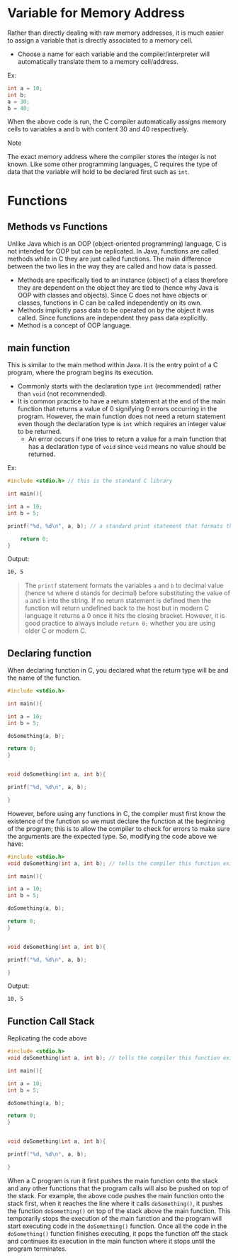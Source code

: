 

# Variable for Memory Address

Rather than directly dealing with raw memory addresses, it is much easier to assign a variable that is directly associated to a memory cell. 
- Choose a name for each variable and the compiler/interpreter will automatically translate them to a memory cell/address. 

Ex: 
```c
int a = 10;
int b; 
a = 30; 
b = 40;
```


When the above code is run, the C compiler automatically assigns memory cells to variables a and b with content 30 and 40 respectively. 

>[!note]
>The exact memory address where the compiler stores the integer is not known. Like some other programming languages, C requires the type of data that the variable will hold to be declared first such as `int`. 



# Functions


## Methods vs Functions
Unlike Java which is an OOP (object-oriented programming) language, C is not intended for OOP but can be replicated. In Java, functions are called methods while in C they are just called functions. The main difference between the two lies in the way they are called and how data is passed.
- Methods are specifically tied to an instance (object) of a class therefore they are dependent on the object they are tied to (hence why Java is OOP with classes and objects). Since C does not have objects or classes, functions in C can be called independently on its own. 
- Methods implicitly pass data to be operated on by the object it was called. Since functions are independent they pass data explicitly.
- Method is a concept of OOP language.


## main function

This is similar to the main method within Java. It is the entry point of a C program, where the program begins its execution. 
- Commonly starts with the declaration type `int` (recommended) rather than `void` (not recommended).
- It is common practice to have a return statement at the end of the main function that returns a value of 0 signifying 0 errors occurring in the program. However, the main function does not need a return statement even though the declaration type is `int` which requires an integer value to be returned.
	- An error occurs if one tries to return a value for a main function that has a declaration type of `void` since `void` means no value should be returned.

Ex: 
```c
#include <stdio.h> // this is the standard C library

int main(){ 

int a = 10;
int b = 5; 

printf("%d, %d\n", a, b); // a standard print statement that formats the string before printing.

	return 0;
}
```

Output:
```bash
10, 5
```

> The `printf` statement formats the variables `a` and `b` to decimal value (hence `%d` where d stands for decimal) before substituting the value of `a` and `b` into the string. If no return statement is defined then the function will return undefined back to the host but in modern C language it returns a 0 once it hits the closing bracket. However, it is good practice to always include `return 0;` whether you are using older C or modern C. 


## Declaring function

When declaring function in C, you declared what the return type will be and the name of the function.

```c
#include <stdio.h> 

int main(){ 

int a = 10;
int b = 5; 

doSomething(a, b);

return 0;
}


void doSomething(int a, int b){ 

printf("%d, %d\n", a, b);

}
```

However, before using any functions in C, the compiler must first know the existence of the function so we must declare the function at the beginning of the program; this is to allow the compiler to check for errors to make sure the arguments are the expected type. So, modifying the code above we have:

```c
#include <stdio.h> 
void doSomething(int a, int b); // tells the compiler this function exists. 

int main(){ 

int a = 10;
int b = 5; 

doSomething(a, b);

return 0;
}


void doSomething(int a, int b){ 

printf("%d, %d\n", a, b);

}
```
Output:
```bash
10, 5
```

## Function Call Stack

Replicating the code above
```c
#include <stdio.h> 
void doSomething(int a, int b); // tells the compiler this function exists. 

int main(){ 

int a = 10;
int b = 5; 

doSomething(a, b);

return 0;
}


void doSomething(int a, int b){ 

printf("%d, %d\n", a, b);

}
```

When a C program is run it first pushes the main function onto the stack and any other functions that the program calls will also be pushed on top of the stack. For example, the above code pushes the main function onto the stack first, when it reaches the line where it calls `doSomething()`, it pushes the function `doSomething()` on top of the stack above the main function. This temporarily stops the execution of the main function and the program will start executing code in the `doSomething()` function. Once all the code in the `doSomething()` function finishes executing, it pops the function off the stack and continues its execution in the main function where it stops until the program terminates.

